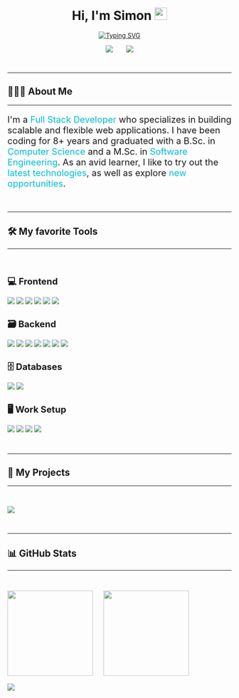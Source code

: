 <h1 align="center"> 
  Hi, I'm Simon 
    <img src="https://media.giphy.com/media/hvRJCLFzcasrR4ia7z/giphy.gif" width="28px" height="28px">
</h1>

<p align="center">
<a href="https://git.io/typing-svg">
  <img src="https://readme-typing-svg.herokuapp.com?font=Roboto&size=32&duration=4000&pause=1000&color=00BCD4&center=true&vCenter=true&width=440&lines=I'm+a+Full+Stack+Developer;I+make+ideas+come+to+life" alt="Typing SVG" />
  </a>
</p>

<p style="display: flex; gap: 30px; justify-content: center">
	<a href="https://www.linkedin.com/in/simonkostin/">
		<img src="https://img.shields.io/badge/LinkedIn-0077B5?style=for-the-badge&logo=linkedin&logoColor=white"/>
	</a>
	<a href="https://www.simon-kostin.de">
		<img src="https://img.shields.io/badge/website-000000?style=for-the-badge&logo=About.me&logoColor=aqua" />
	</a>
</p>
<br />

---

## 🧑🏻‍💻 About Me

---

<p style="font-size: 20px">
	I'm a <span style="color: #00BCD4">Full Stack Developer</span> who specializes in building scalable and flexible web applications. I have been coding for 8+ years and graduated with a B.Sc. in <span style="color: #00BCD4">Computer Science</span> and a M.Sc. in <span style="color: #00BCD4">Software Engineering</span>. As an avid learner, I like to try out the <span style="color: #00BCD4">latest technologies</span>, as well as explore <span style="color: #00BCD4">new opportunities</span>. 
</p>
<br />

---

## 🛠️ My favorite Tools

---

<br />

<h3 style="font-size: 20px; margin-bottom: 15px">💻 Frontend</h3>
<p>
	<img src="https://img.shields.io/badge/React-20232A?style=for-the-badge&logo=react&logoColor=61DAFB"/>
	<img src="https://img.shields.io/badge/HTML5-E34F26?style=for-the-badge&logo=html5&logoColor=white"/>
	<img src="https://img.shields.io/badge/CSS3-1572B6?style=for-the-badge&logo=css3&logoColor=white"/>
	<img src="https://img.shields.io/badge/Material%20UI-007FFF?style=for-the-badge&logo=mui&logoColor=white"/>
	<img src="https://img.shields.io/badge/Bootstrap-563D7C?style=for-the-badge&logo=bootstrap&logoColor=white"/>
	<img src="https://img.shields.io/badge/Sass-CC6699?style=for-the-badge&logo=sass&logoColor=white"/>
</p>

<h3 style="font-size: 20px; margin-bottom: 15px">🗃 Backend</h3>
<p>
	<img src="https://img.shields.io/badge/TypeScript-007ACC?style=for-the-badge&logo=typescript&logoColor=white"/>
	<img src="https://img.shields.io/badge/Python-FFD43B?style=for-the-badge&logo=python&logoColor=blue"/>
	<img src="https://img.shields.io/badge/Kotlin-0095D5?&style=for-the-badge&logo=kotlin&logoColor=white"/>
	<img src="https://img.shields.io/badge/Node.js-339933?style=for-the-badge&logo=nodedotjs&logoColor=white"/>
	<img src="https://img.shields.io/badge/Django-092E20?style=for-the-badge&logo=django&logoColor=green"/>
	<img src="https://img.shields.io/badge/Flask-000000?style=for-the-badge&logo=flask&logoColor=white"/>
	<img src="https://img.shields.io/badge/Docker-2CA5E0?style=for-the-badge&logo=docker&logoColor=white"/>
</p>

<h3 style="font-size: 20px; margin-bottom: 15px">🗄 Databases</h3>
<p>
	<img src="https://img.shields.io/badge/PostgreSQL-316192?style=for-the-badge&logo=postgresql&logoColor=white"/>
	<img src="https://img.shields.io/badge/MongoDB-4EA94B?style=for-the-badge&logo=mongodb&logoColor=white"/>
</p>

<h3 style="font-size: 20px; margin-bottom: 15px">🖥 Work Setup</h3>
<p>
	<img src="https://img.shields.io/badge/Ubuntu-E95420?style=for-the-badge&logo=ubuntu&logoColor=white">
	<img src="https://img.shields.io/badge/Visual_Studio_Code-0078D4?style=for-the-badge&logo=visual%20studio%20code&logoColor=white">
	<img src="https://img.shields.io/badge/GIT-E44C30?style=for-the-badge&logo=git&logoColor=white">
	<img src="https://img.shields.io/badge/GNU%20Bash-4EAA25?style=for-the-badge&logo=GNU%20Bash&logoColor=white">
</p>
<br />

---

## 📂 My Projects

---

<br />
<p>
	<a href="https://github.com/SimonKostin98/portfolio">
		<img src="https://github-readme-stats.vercel.app/api/pin/?username=SimonKostin98&repo=portfolio&theme=react">
	</a>
</p>
<br />

---

## 📊 GitHub Stats

---

<br />
<p>
	<img src="https://github-readme-stats.vercel.app/api?username=SimonKostin98&theme=react" height="192px" style="margin-right: 20px"/>
	<img src="https://github-readme-stats.vercel.app/api/top-langs/?username=SimonKostin98&layout=compact&theme=react" height="192px">
</p>
<p>
	<img src="https://activity-graph.herokuapp.com/graph?username=SimonKostin98&bg_color=20232a&color=ffffff&line=61dafb&point=316d7e" />
</p>
